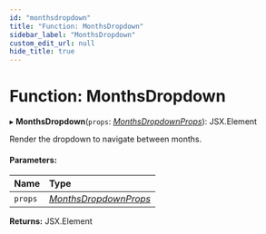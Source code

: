 ```yaml
---
id: "monthsdropdown"
title: "Function: MonthsDropdown"
sidebar_label: "MonthsDropdown"
custom_edit_url: null
hide_title: true
---
```


# Function: MonthsDropdown

▸ **MonthsDropdown**(`props`: [*MonthsDropdownProps*](../interfaces/monthsdropdownprops.md)): JSX.Element

Render the dropdown to navigate between months.

#### Parameters:

Name | Type |
:------ | :------ |
`props` | [*MonthsDropdownProps*](../interfaces/monthsdropdownprops.md) |

**Returns:** JSX.Element
